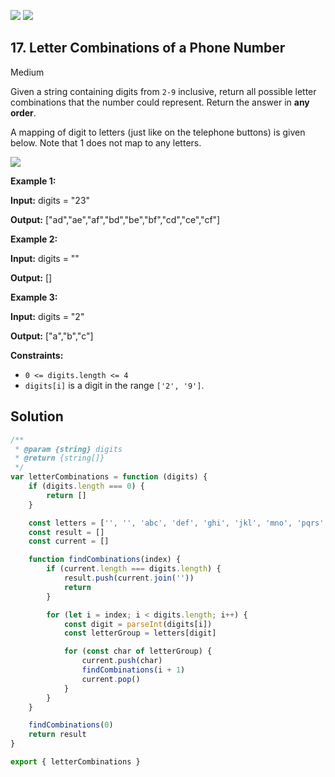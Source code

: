 [![](https://img.shields.io/github/stars/javadev/LeetCode-in-All?label=Stars&style=flat-square)](https://github.com/javadev/LeetCode-in-All)
[![](https://img.shields.io/github/forks/javadev/LeetCode-in-All?label=Fork%20me%20on%20GitHub%20&style=flat-square)](https://github.com/javadev/LeetCode-in-All/fork)

## 17\. Letter Combinations of a Phone Number

Medium

Given a string containing digits from `2-9` inclusive, return all possible letter combinations that the number could represent. Return the answer in **any order**.

A mapping of digit to letters (just like on the telephone buttons) is given below. Note that 1 does not map to any letters.

![](https://upload.wikimedia.org/wikipedia/commons/thumb/7/73/Telephone-keypad2.svg/200px-Telephone-keypad2.svg.png)

**Example 1:**

**Input:** digits = "23"

**Output:** ["ad","ae","af","bd","be","bf","cd","ce","cf"]

**Example 2:**

**Input:** digits = ""

**Output:** []

**Example 3:**

**Input:** digits = "2"

**Output:** ["a","b","c"]

**Constraints:**

*   `0 <= digits.length <= 4`
*   `digits[i]` is a digit in the range `['2', '9']`.

## Solution

```javascript
/**
 * @param {string} digits
 * @return {string[]}
 */
var letterCombinations = function (digits) {
    if (digits.length === 0) {
        return []
    }

    const letters = ['', '', 'abc', 'def', 'ghi', 'jkl', 'mno', 'pqrs', 'tuv', 'wxyz']
    const result = []
    const current = []

    function findCombinations(index) {
        if (current.length === digits.length) {
            result.push(current.join(''))
            return
        }

        for (let i = index; i < digits.length; i++) {
            const digit = parseInt(digits[i])
            const letterGroup = letters[digit]

            for (const char of letterGroup) {
                current.push(char)
                findCombinations(i + 1)
                current.pop()
            }
        }
    }

    findCombinations(0)
    return result
}

export { letterCombinations }
```